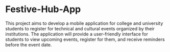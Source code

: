 # Festive-Hub-App
This project aims to develop a mobile application for college and university students to register for technical and cultural events organized by their institutions. The application will provide a user-friendly interface for students to view upcoming events, register for them, and receive reminders before the event date.
